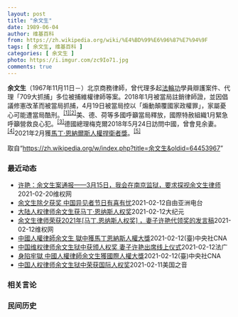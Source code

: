 ```yaml
---
layout: post
title: "余文生"
date: 1989-06-04
author: 维基百科
from: https://zh.wikipedia.org/wiki/%E4%BD%99%E6%96%87%E7%94%9F
tags: [ 余文生, 维基百科 ]
categories: [ 余文生 ]
photo: https://i.imgur.com/zc9Io71.jpg
comments: true
---
```

<div class="mw-parser-output">
<p><b>余文生</b>（1967年11月11日<span class="useeditintro" title="Template:BLP editintro">－</span>）北京商務律師，曾代理多起<a href="/wiki/%E6%B3%95%E8%BC%AA%E5%8A%9F" class="mw-redirect" title="法輪功">法輪功</a>學員辯護案件、代理「709大抓捕」多位被捕維權律師等案。2018年1月被當局註銷律師證，並因倡議修憲改革而被當局抓捕，4月19日被當局控以「煽動顛覆國家政權罪」，家屬憂心可能遭當局酷刑。<sup id="cite_ref-EPO0420_1-0" class="reference"><a href="#cite_note-EPO0420-1">[1]</a></sup><sup id="cite_ref-bbc17_2-0" class="reference"><a href="#cite_note-bbc17-2">[2]</a></sup>美、德、荷等多國呼籲當局釋放，國際特赦組織1月緊急呼籲營救良心犯。<sup id="cite_ref-amnesty_3-0" class="reference"><a href="#cite_note-amnesty-3">[3]</a></sup>德國總理梅克爾2018年5月24日訪問中國，曾會見余妻。<sup id="cite_ref-4" class="reference"><a href="#cite_note-4">[4]</a></sup>2021年2月獲<a href="/wiki/%E9%A9%AC%E4%B8%81%C2%B7%E6%81%A9%E7%BA%B3%E5%B0%94%E6%96%AF%E4%BA%BA%E6%9D%83%E6%8D%8D%E5%8D%AB%E8%80%85%E5%A5%96" title="马丁·恩纳尔斯人权捍卫者奖">馬丁·恩納爾斯人權捍衛者獎</a>。<sup id="cite_ref-5" class="reference"><a href="#cite_note-5">[5]</a></sup>
</p>
</div><noscript><img src="//zh.wikipedia.org/wiki/Special:CentralAutoLogin/start?type=1x1" alt="" title="" width="1" height="1" style="border: none; position: absolute;"></noscript>
<div class="printfooter">取自“<a dir="ltr" href="https://zh.wikipedia.org/w/index.php?title=余文生&amp;oldid=64453967">https://zh.wikipedia.org/w/index.php?title=余文生&amp;oldid=64453967</a>”</div><div id="recent-news"><h3>最近动态</h3><ul><li><a href="https://nodebe4.github.io/waimei/2021-02-20/%E8%AE%B8%E8%89%B3-%E4%BD%99%E6%96%87%E7%94%9F%E6%A1%88%E9%80%9A%E6%8A%A5-3%E6%9C%8815%E6%97%A5-%E6%88%91%E4%BC%9A%E5%9C%A8%E5%8D%97%E4%BA%AC%E7%9B%91%E7%8B%B1-%E8%A6%81%E6%B1%82%E6%8E%A2%E8%A7%86%E4%BD%99%E6%96%87%E7%94%9F%E5%BE%8B%E5%B8%88" title="许艳：余文生案通报——3月15日，我会在南京监狱，要求探视余文生律师—— &nbsp; 2021年1月26日，余文生律师被投到距离北京1045公里以外的南京监狱。先是14天隔离，每天只是坐着和站着，不可以...">许艳：余文生案通报——3月15日，我会在南京监狱，要求探视余文生律师</a><time>2021-02-20</time><a class="tag">维权网</a></li>
<li><a href="https://nodebe4.github.io/waimei/2021-02-12/%E4%BD%99%E6%96%87%E7%94%9F%E9%99%A4%E5%A4%95%E8%8E%B7%E5%A5%96-%E4%B8%AD%E5%9B%BD%E5%BC%82%E8%A7%81%E8%80%85%E8%8A%82%E6%97%A5%E6%9C%89%E5%96%9C%E6%9C%89%E5%BF%A7" title="余文生除夕获奖 中国异见者节日有喜有忧—— 农历新年的钟声已经敲响，辞旧迎新牛年到。中国政府在过去一年不断收紧自由空间，导致不少人身陷囹圄，但也有人在经历过艰难的牢狱生活后获释回家，得以和家人团...">余文生除夕获奖  中国异见者节日有喜有忧</a><time>2021-02-12</time><a class="tag">自由亚洲电台</a></li>
<li><a href="https://nodebe4.github.io/waimei/2021-02-12/%E5%A4%A7%E9%99%86%E4%BA%BA%E6%9D%83%E5%BE%8B%E5%B8%88%E4%BD%99%E6%96%87%E7%94%9F%E8%8E%B7%E9%A9%AC%E4%B8%81-%E6%81%A9%E7%BA%B3%E6%96%AF%E4%BA%BA%E6%9D%83%E5%A5%96" title="大陆人权律师余文生获马丁‧恩纳斯人权奖—— 【大纪元2021年02月12日讯】2月11日，大陆人权律师余文生获颁“马丁‧恩纳尔斯人权捍卫者奖”（Martin Ennals Award）。由于余律...">大陆人权律师余文生获马丁‧恩纳斯人权奖</a><time>2021-02-12</time><a class="tag">大纪元</a></li>
<li><a href="https://nodebe4.github.io/waimei/2021-02-12/%E4%BD%99%E6%96%87%E7%94%9F%E5%BE%8B%E5%B8%88%E8%8D%A3%E8%8E%B72021%E5%B9%B4-%E9%A9%AC%E4%B8%81.%E6%81%A9%E7%BA%B3%E6%96%AF%E4%BA%BA%E6%9D%83%E5%A5%96-%E5%A6%BB%E5%AD%90%E8%AE%B8%E8%89%B3%E4%BB%A3%E9%A2%86%E5%A5%96%E7%9A%84%E5%8F%91%E8%A8%80%E7%A8%BF" title="余文生律师荣获2021年[马丁.恩纳斯人权奖] ，妻子许艳代领奖的发言稿—— 大家好！我叫许艳，是余文生律师的妻子。余文生律师现在还被关押在中国的监狱里。我非常牵挂我的丈夫，也很荣幸能代余文生律...">余文生律师荣获2021年[马丁.恩纳斯人权奖] ，妻子许艳代领奖的发言稿</a><time>2021-02-12</time><a class="tag">维权网</a></li>
<li><a href="https://nodebe4.github.io/waimei/2021-02-12/%E4%B8%AD%E5%9C%8B%E4%BA%BA%E6%AC%8A%E5%BE%8B%E5%B8%AB%E4%BD%99%E6%96%87%E7%94%9F-%E7%8D%84%E4%B8%AD%E7%8D%B2%E9%A6%AC%E4%B8%81%E6%81%A9%E7%B4%8D%E6%96%AF%E4%BA%BA%E6%AC%8A%E5%A4%A7%E7%8D%8E" title="中國人權律師余文生 獄中獲馬丁恩納斯人權大獎—— 中國人權律師余文生11日被評選為2021年度馬丁恩納斯人權捍衛者獎，他日前被中共依煽顛罪判刑4年。圖為2017年余文生聲援王全璋。（圖取自twi...">中國人權律師余文生 獄中獲馬丁恩納斯人權大獎</a><time>2021-02-12</time><a class="tag">(臺)中央社CNA</a></li>
<li><a href="https://nodebe4.github.io/waimei/2021-02-12/%E4%B8%AD%E5%9B%BD%E7%BB%B4%E6%9D%83%E5%BE%8B%E5%B8%88%E4%BD%99%E6%96%87%E7%94%9F%E7%8B%B1%E4%B8%AD%E8%8E%B7%E9%A2%81%E4%BA%BA%E6%9D%83%E5%A5%96-%E5%A6%BB%E5%AD%90%E8%AE%B8%E8%89%B3%E5%87%BA%E5%B8%AD%E7%BA%BF%E4%B8%8A%E4%BB%AA%E5%BC%8F" title="中国维权律师余文生狱中获颁人权奖 妻子许艳出席线上仪式—— 12/02/2021 - 11:11 现年54岁的中国维权律师余文生，周四（11日）获颁“马丁．恩纳尔斯人权捍卫者奖”（Martin ...">中国维权律师余文生狱中获颁人权奖 妻子许艳出席线上仪式</a><time>2021-02-12</time><a class="tag">法广</a></li>
<li><a href="https://nodebe4.github.io/waimei/2021-02-12/%E8%BA%AB%E9%99%B7%E7%89%A2%E7%8D%84-%E4%B8%AD%E5%9C%8B%E4%BA%BA%E6%AC%8A%E5%BE%8B%E5%B8%AB%E4%BD%99%E6%96%87%E7%94%9F%E7%8D%B2%E5%9C%8B%E9%9A%9B%E4%BA%BA%E6%AC%8A%E5%A4%A7%E7%8D%8E" title="身陷牢獄 中國人權律師余文生獲國際人權大獎—— （中央社台北12日電）因主張政治改革，被中共當局依煽顛罪判刑4年的中國人權律師余文生，11日被評選為2021年度馬丁恩納斯人權捍衛者獎。余妻許艷對...">身陷牢獄 中國人權律師余文生獲國際人權大獎</a><time>2021-02-12</time><a class="tag">(臺)中央社CNA</a></li>
<li><a href="https://nodebe4.github.io/waimei/2021-02-11/%E4%B8%AD%E5%9B%BD%E4%BA%BA%E6%9D%83%E5%BE%8B%E5%B8%88%E4%BD%99%E6%96%87%E7%94%9F%E7%8B%B1%E4%B8%AD%E8%8D%A3%E8%8E%B7%E5%9B%BD%E9%99%85%E4%BA%BA%E6%9D%83%E5%A5%96" title="中国人权律师余文生狱中荣获国际人权奖—— Thu, 11 Feb 2021 22:51:00 GMT 资料照片：中国人权律师余文生在北京的办公室内（2017年2月24日） 被关在狱中的中国人权律...">中国人权律师余文生狱中荣获国际人权奖</a><time>2021-02-11</time><a class="tag">美国之音</a></li>
</ul></div><div id="open-opinion"><h3>相关言论</h3><ul></ul></div><div id="mjls-record"><h3>民间历史</h3><ul></ul></div>